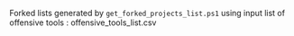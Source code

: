 Forked lists generated by `get_forked_projects_list.ps1` using input list of offensive tools :  offensive_tools_list.csv
